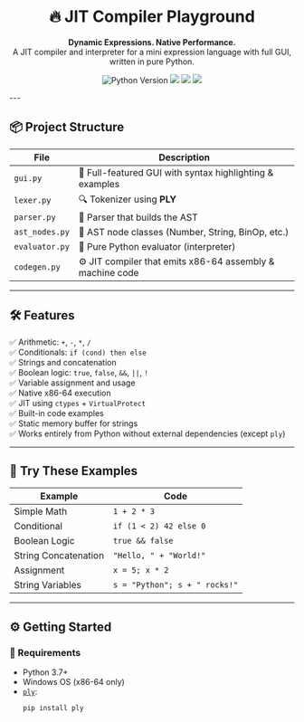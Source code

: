 <h1 align="center">🔥 JIT Compiler Playground</h1>
<p align="center">
  <b>Dynamic Expressions. Native Performance.</b><br>
  A JIT compiler and interpreter for a mini expression language with full GUI, written in pure Python.
</p>

<p align="center">
  <img src="https://img.shields.io/badge/python-3.7+-blue" alt="Python Version">
  <img src="https://img.shields.io/badge/platform-Windows%20x86__64-lightgrey">
  <img src="https://img.shields.io/badge/jit-x86--64%20assembler-informational">
  <img src="https://img.shields.io/badge/gui-built%20with%20Tkinter-orange">
</p>
---

## 📦 Project Structure

| File | Description |
|------|-------------|
| `gui.py`        | 🎨 Full-featured GUI with syntax highlighting & examples |
| `lexer.py`      | 🔍 Tokenizer using **PLY** |
| `parser.py`     | 🧱 Parser that builds the AST |
| `ast_nodes.py`  | 🌳 AST node classes (Number, String, BinOp, etc.) |
| `evaluator.py`  | 🧠 Pure Python evaluator (interpreter) |
| `codegen.py`    | ⚙️ JIT compiler that emits x86-64 assembly & machine code |

---

## 🛠️ Features

✅ Arithmetic: `+`, `-`, `*`, `/`  
✅ Conditionals: `if (cond) then else`  
✅ Strings and concatenation  
✅ Boolean logic: `true`, `false`, `&&`, `||`, `!`  
✅ Variable assignment and usage  
✅ Native x86-64 execution  
✅ JIT using `ctypes` + `VirtualProtect`  
✅ Built-in code examples  
✅ Static memory buffer for strings  
✅ Works entirely from Python without external dependencies (except `ply`)

---

## 🧪 Try These Examples

| Example | Code |
|--------|------|
| Simple Math | `1 + 2 * 3` |
| Conditional | `if (1 < 2) 42 else 0` |
| Boolean Logic | `true && false` |
| String Concatenation | `"Hello, " + "World!"` |
| Assignment | `x = 5; x * 2` |
| String Variables | `s = "Python"; s + " rocks!"` |

---

## ⚙️ Getting Started

### 🔧 Requirements

- Python 3.7+
- Windows OS (x86-64 only)
- [`ply`](https://pypi.org/project/ply/):  
  ```bash
  pip install ply
